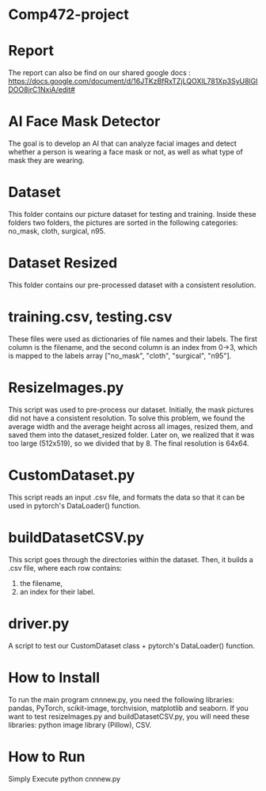 # Comp472-project
# Report
The report can also be find on our shared google docs : https://docs.google.com/document/d/16JTKzBfRxTZjLQOXlL781Xp3SyU8lGIDOO8jrC1NxiA/edit#
# AI Face Mask Detector
The goal is to develop an AI that can analyze facial images and detect whether a person is wearing a face mask or not, as well as what type of mask they are wearing.

# Dataset
This folder contains our picture dataset for testing and training. Inside these folders two folders, the pictures are sorted in the following categories: no_mask, cloth, surgical, n95.

# Dataset Resized
This folder contains our pre-processed dataset with a consistent resolution.

# training.csv, testing.csv
These files were used as dictionaries of file names and their labels. The first column is the filename, and the second column is an index from 0->3, which is mapped to the labels array ["no_mask", "cloth", "surgical", "n95"].

# ResizeImages.py
This script was used to pre-process our dataset. Initially, the mask pictures did not have a consistent resolution. To solve this problem, we found the average width and the average height across all images, resized them, and saved them into the dataset_resized folder. Later on, we realized that it was too large (512x519), so we divided that by 8. The final resolution is 64x64.

# CustomDataset.py
This script reads an input .csv file, and formats the data so that it can be used in pytorch's DataLoader() function.

# buildDatasetCSV.py
This script goes through the directories within the dataset. Then, it builds a .csv file, where each row contains: 
  1. the filename, 
  2. an index for their label.

# driver.py
A script to test our CustomDataset class + pytorch's DataLoader() function.

# How to Install
To run the main program cnnnew.py, you need the following libraries: pandas, PyTorch, scikit-image, torchvision, matplotlib and seaborn. 
If you want to test resizeImages.py and buildDatasetCSV.py, you will need these libraries: python image library (Pillow), CSV.

# How to Run
Simply Execute python cnnnew.py
